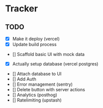 # Tracker

## TODO

- [x] Make it deploy (vercel)
- [x] Update build process
- [] Scaffold basic UI with mock data
- [x] Actually setup database (vercel postgres)
- [] Attach database to UI
- [] Add Auth
- [] Error management (sentry)
- [] Delete button with server actions
- [] Analytics (posthog)
- [] Ratelimiting (upstash)
